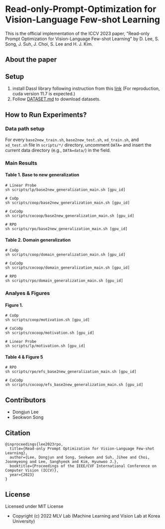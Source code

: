 # Read-only-Prompt-Optimization for Vision-Language Few-shot Learning

This is the official implementation of the ICCV 2023 paper, "Read-only Prompt Optimization for Vision-Language Few-shot Learning" by D. Lee, S. Song, J. Suh, J. Choi, S. Lee and H. J. Kim.

## About the paper

## Setup
1. install Dassl library following instruction from this [link](https://github.com/KaiyangZhou/Dassl.pytorch#installation) (For reproduction, cuda version 11.7 is expected.)
2. Follow [DATASET.md](https://github.com/dongdori/Read-only-Prompt-Optimization/blob/main/DATASETS.md) to download datasets.

## How to Run Experiments?

### Data path setup
For every ```base2new_train.sh```, ```base2new_test.sh```, ```xd_train.sh```, and ```xd_test.sh```  file in ```scripts/*/``` directory, uncomment ```DATA=``` and insert the current data directory (e.g., ```DATA=data/```) in the field.

### Main Results
#### Table 1. Base to new generalization 

```
# Linear Probe
sh scripts/lp/base2new_generalization_main.sh [gpu_id]

# CoOp
sh scripts/coop/base2new_generalization_main.sh [gpu_id]

# CoCoOp
sh scripts/cocoop/base2new_generalization_main.sh [gpu_id]

# RPO
sh scripts/rpo/base2new_generalization_main.sh [gpu_id]
```

#### Table 2. Domain generalization
```
# CoOp
sh scripts/coop/domain_generalization_main.sh [gpu_id]

# CoCoOp
sh scripts/cocoop/domain_generalization_main.sh [gpu_id]

# RPO
sh scripts/rpo/domain_generalization_main.sh [gpu_id]
```

### Analyes & Figures

#### Figure 1.
```
# CoOp
sh scripts/coop/motivation.sh [gpu_id]

# CoCoOp
sh scripts/cocoop/motivation.sh [gpu_id]

# Linear Probe
sh scripts/lp/motivation.sh [gpu_id]
```



#### Table 4 & Figure 5
```
# RPO
sh scripts/rpo/efs_base2new_generalization_main.sh [gpu_id]

# CoCoOp
sh scripts/cocoop/efs_base2new_generalization_main.sh [gpu_id]
```

## Contributors
* Dongjun Lee
* Seokwon Song


## Citation
```
@inproceedings{lee2023rpo,
  title={Read-only Prompt Optimization for Vision-Language Few-shot Learning},
  author={Lee, Dongjun and Song, Seokwon and Suh, Jihee and Choi, Joonmyeong and Lee, Sanghyeok and Kim, Hyunwoo J.},
  booktitle={Proceedings of the IEEE/CVF International Conference on Computer Vision (ICCV)},
  year={2023}
}
```

## License
Licensed under MIT License
* Copyright (c) 2022 MLV Lab (Machine Learning and Vision Lab at Korea University)